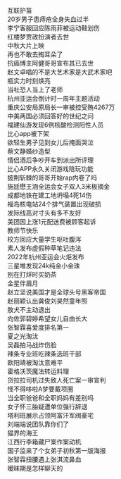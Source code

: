 互联护苗  
20岁男子患痔疮全身失血过半  
李宁客服回应陈雨菲被运动鞋划伤  
红楼梦贾政扮演者去世  
中秋大片上映  
再也不敢去掏耳朵了  
抗癌博主阿健哥哥宣布其已去世  
赵文卓唱的不是大艺术家是大武术家吧  
瓶实力时刻焕亮  
当社恐人当上了老师  
杭州亚运会倒计时一周年主题活动  
重庆公安局原局长一审被控受贿4267万  
中美两国必须回答好的世纪之问  
福建仙游发现6例核酸检测阳性人员  
比心app被下架  
欲轻生男子见到女儿后掩面哭泣  
蔡文静婚纱造型  
情侣酒后争吵开车到派出所评理  
比心APP永久关闭游戏陪玩功能  
披荆斩棘的哥哥开始rap内卷了吗  
施廷懋王涵全运会女子双人3米板摘金  
成都地铁在建工地坍塌4死14伤  
福岛核电站24个排气装置出现破损  
发际线高对寸头有多不友好  
美团因上涨1元配送费被顾客起诉  
教师节快乐  
校方回应大量学生呕吐腹泻  
素人发布虚假种草笔记违法  
2022年杭州亚运会火炬发布  
三星堆发现24k纯金小金珠  
别在打烊时买奶茶  
金星伴眉月  
赵立坚说美国才是全球头号黑客帝国  
赵丽颖认出龚俊刘昊然童年照  
敖犬不主动退出  
向佐郭碧婷希望女儿自由长大  
张智霖喜爱度排名第一  
夏之光淘汰  
吴磊拍马战炸伤脸  
辣条专业班吃辣条选班干部  
欧阳靖被淘汰意难平  
霍格沃茨魔法转运料理  
货拉拉司机过失致人死亡案一审宣判  
怪不得哆啦A梦要戴项圈  
当全职爸爸和全职妈妈有差别吗  
女子怀三胎疑遭单位强行辞退  
塔利班展示占领阿富汗军阀豪宅  
刘端端说团队靠你们了  
猫界的海王  
江西行李箱藏尸案作案动机  
国子监来了个女弟子初秋第一版海报  
张智霖扭腰遇上张淇流鼻血  
暧昧期是怎样聊天的  
